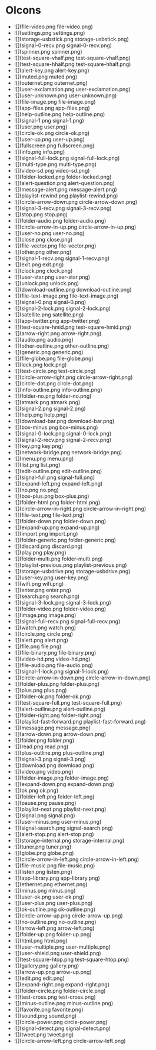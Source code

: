 # OIcons
+ ![](file-video.png file-video.png)
+ ![](settings.png settings.png)
+ ![](storage-usbstick.png storage-usbstick.png)
+ ![](signal-0-recv.png signal-0-recv.png)
+ ![](spinner.png spinner.png)
+ ![](test-square-vhalf.png test-square-vhalf.png)
+ ![](test-square-hhalf.png test-square-hhalf.png)
+ ![](alert-key.png alert-key.png)
+ ![](muted.png muted.png)
+ ![](outernet.png outernet.png)
+ ![](user-exclamation.png user-exclamation.png)
+ ![](user-unknown.png user-unknown.png)
+ ![](file-image.png file-image.png)
+ ![](app-files.png app-files.png)
+ ![](help-outline.png help-outline.png)
+ ![](signal-1.png signal-1.png)
+ ![](user.png user.png)
+ ![](circle-ok.png circle-ok.png)
+ ![](user-up.png user-up.png)
+ ![](fullscreen.png fullscreen.png)
+ ![](info.png info.png)
+ ![](signal-full-lock.png signal-full-lock.png)
+ ![](multi-type.png multi-type.png)
+ ![](video-sd.png video-sd.png)
+ ![](folder-locked.png folder-locked.png)
+ ![](alert-question.png alert-question.png)
+ ![](message-alert.png message-alert.png)
+ ![](playlist-rewind.png playlist-rewind.png)
+ ![](circle-arrow-down.png circle-arrow-down.png)
+ ![](signal-3-recv.png signal-3-recv.png)
+ ![](stop.png stop.png)
+ ![](folder-audio.png folder-audio.png)
+ ![](circle-arrow-in-up.png circle-arrow-in-up.png)
+ ![](user-no.png user-no.png)
+ ![](close.png close.png)
+ ![](file-vector.png file-vector.png)
+ ![](other.png other.png)
+ ![](signal-1-recv.png signal-1-recv.png)
+ ![](exit.png exit.png)
+ ![](clock.png clock.png)
+ ![](user-star.png user-star.png)
+ ![](unlock.png unlock.png)
+ ![](download-outline.png download-outline.png)
+ ![](file-text-image.png file-text-image.png)
+ ![](signal-0.png signal-0.png)
+ ![](signal-2-lock.png signal-2-lock.png)
+ ![](satellite.png satellite.png)
+ ![](app-twitter.png app-twitter.png)
+ ![](test-square-hmid.png test-square-hmid.png)
+ ![](arrow-right.png arrow-right.png)
+ ![](audio.png audio.png)
+ ![](other-outline.png other-outline.png)
+ ![](generic.png generic.png)
+ ![](file-globe.png file-globe.png)
+ ![](lock.png lock.png)
+ ![](test-circle.png test-circle.png)
+ ![](circle-arrow-right.png circle-arrow-right.png)
+ ![](circle-dot.png circle-dot.png)
+ ![](info-outline.png info-outline.png)
+ ![](folder-no.png folder-no.png)
+ ![](atmark.png atmark.png)
+ ![](signal-2.png signal-2.png)
+ ![](help.png help.png)
+ ![](download-bar.png download-bar.png)
+ ![](box-minus.png box-minus.png)
+ ![](signal-0-lock.png signal-0-lock.png)
+ ![](signal-2-recv.png signal-2-recv.png)
+ ![](key.png key.png)
+ ![](network-bridge.png network-bridge.png)
+ ![](menu.png menu.png)
+ ![](list.png list.png)
+ ![](edit-outline.png edit-outline.png)
+ ![](signal-full.png signal-full.png)
+ ![](expand-left.png expand-left.png)
+ ![](no.png no.png)
+ ![](box-plus.png box-plus.png)
+ ![](folder-html.png folder-html.png)
+ ![](circle-arrow-in-right.png circle-arrow-in-right.png)
+ ![](file-text.png file-text.png)
+ ![](folder-down.png folder-down.png)
+ ![](expand-up.png expand-up.png)
+ ![](import.png import.png)
+ ![](folder-generic.png folder-generic.png)
+ ![](discard.png discard.png)
+ ![](play.png play.png)
+ ![](folder-multi.png folder-multi.png)
+ ![](playlist-previous.png playlist-previous.png)
+ ![](storage-usbdrive.png storage-usbdrive.png)
+ ![](user-key.png user-key.png)
+ ![](wifi.png wifi.png)
+ ![](enter.png enter.png)
+ ![](search.png search.png)
+ ![](signal-3-lock.png signal-3-lock.png)
+ ![](folder-video.png folder-video.png)
+ ![](image.png image.png)
+ ![](signal-full-recv.png signal-full-recv.png)
+ ![](watch.png watch.png)
+ ![](circle.png circle.png)
+ ![](alert.png alert.png)
+ ![](file.png file.png)
+ ![](file-binary.png file-binary.png)
+ ![](video-hd.png video-hd.png)
+ ![](file-audio.png file-audio.png)
+ ![](signal-1-lock.png signal-1-lock.png)
+ ![](circle-arrow-in-down.png circle-arrow-in-down.png)
+ ![](folder-plus.png folder-plus.png)
+ ![](plus.png plus.png)
+ ![](folder-ok.png folder-ok.png)
+ ![](test-square-full.png test-square-full.png)
+ ![](alert-outline.png alert-outline.png)
+ ![](folder-right.png folder-right.png)
+ ![](playlist-fast-forward.png playlist-fast-forward.png)
+ ![](message.png message.png)
+ ![](arrow-down.png arrow-down.png)
+ ![](folder.png folder.png)
+ ![](read.png read.png)
+ ![](plus-outline.png plus-outline.png)
+ ![](signal-3.png signal-3.png)
+ ![](download.png download.png)
+ ![](video.png video.png)
+ ![](folder-image.png folder-image.png)
+ ![](expand-down.png expand-down.png)
+ ![](ok.png ok.png)
+ ![](folder-left.png folder-left.png)
+ ![](pause.png pause.png)
+ ![](playlist-next.png playlist-next.png)
+ ![](signal.png signal.png)
+ ![](user-minus.png user-minus.png)
+ ![](signal-search.png signal-search.png)
+ ![](alert-stop.png alert-stop.png)
+ ![](storage-internal.png storage-internal.png)
+ ![](tuner.png tuner.png)
+ ![](globe.png globe.png)
+ ![](circle-arrow-in-left.png circle-arrow-in-left.png)
+ ![](file-music.png file-music.png)
+ ![](listen.png listen.png)
+ ![](app-library.png app-library.png)
+ ![](ethernet.png ethernet.png)
+ ![](minus.png minus.png)
+ ![](user-ok.png user-ok.png)
+ ![](user-plus.png user-plus.png)
+ ![](ok-outline.png ok-outline.png)
+ ![](circle-arrow-up.png circle-arrow-up.png)
+ ![](no-outline.png no-outline.png)
+ ![](arrow-left.png arrow-left.png)
+ ![](folder-up.png folder-up.png)
+ ![](html.png html.png)
+ ![](user-multiple.png user-multiple.png)
+ ![](user-shield.png user-shield.png)
+ ![](test-square-htop.png test-square-htop.png)
+ ![](gallery.png gallery.png)
+ ![](arrow-up.png arrow-up.png)
+ ![](edit.png edit.png)
+ ![](expand-right.png expand-right.png)
+ ![](folder-circle.png folder-circle.png)
+ ![](test-cross.png test-cross.png)
+ ![](minus-outline.png minus-outline.png)
+ ![](favorite.png favorite.png)
+ ![](sound.png sound.png)
+ ![](circle-power.png circle-power.png)
+ ![](signal-detect.png signal-detect.png)
+ ![](tweet.png tweet.png)
+ ![](circle-arrow-left.png circle-arrow-left.png)
